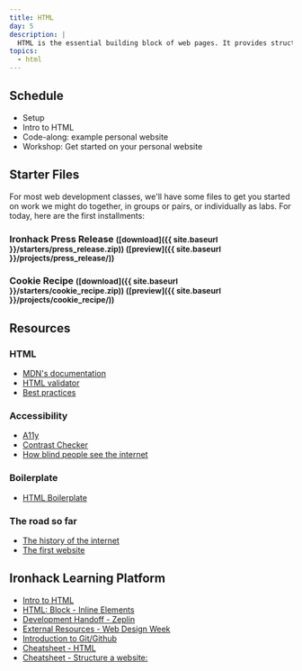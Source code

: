 ```yaml
---
title: HTML
day: 5
description: |
  HTML is the essential building block of web pages. It provides structure to content, and gives browsers meaningful information which support built-in accessibility and discoverability features.
topics:
  - html
---
```


Schedule
--------

- Setup
- Intro to HTML
- Code-along: example personal website
- Workshop: Get started on your personal website


## Starter Files

For most web development classes, we'll have some files to get you started on work we might do together, in groups or pairs, or individually as labs. For today, here are the first installments:

### Ironhack Press Release <small>([download]({{ site.baseurl }}/starters/press_release.zip)) ([preview]({{ site.baseurl }}/projects/press_release/))</small>

### Cookie Recipe <small>([download]({{ site.baseurl }}/starters/cookie_recipe.zip)) ([preview]({{ site.baseurl }}/projects/cookie_recipe/))</small>



Resources
---------

### HTML

- [MDN's documentation](https://developer.mozilla.org/en-US/docs/Web/HTML)
- [HTML validator](https://validator.w3.org)
- [Best practices](https://www.themelocation.com/best-html5-practices/)


### Accessibility

- [A11y](https://a11yproject.com/)
- [Contrast Checker](https://contrastchecker.com/)
- [How blind people see the internet](https://gizmodo.com/5620079/giz-explains-how-blind-people-see-the-internet)


### Boilerplate

- [HTML Boilerplate](https://github.com/raphamontenegro/uxui-codeweek/blob/master/boiler-plates/index.html)


### The road so far

- [The history of the internet](https://sciencenode.org/feature/a-brief-history-of-the-internet-2018.php)
- [The first website](http://info.cern.ch/)



Ironhack Learning Platform
--------------------------

- [Intro to HTML](http://learn.ironhack.com/#/learning_unit/7121)
- [HTML: Block - Inline Elements](http://learn.ironhack.com/#/learning_unit/7122)
- [Development Handoff - Zeplin](http://learn.ironhack.com/#/learning_unit/7104)
- [External Resources - Web Design Week](http://learn.ironhack.com/#/learning_unit/7119)
- [Introduction to Git/Github](http://learn.ironhack.com/#/learning_unit/1495)
- [Cheatsheet - HTML](http://learn.ironhack.com/#/learning_unit/7124)
- [Cheatsheet - Structure a website:](http://learn.ironhack.com/#/learning_unit/7125)
